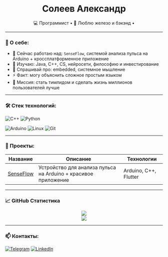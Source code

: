 <h1 align="center">Солеев Александр</h1>

<p align="center">
  💻 Программист • 🤖 Люблю железо и бэкэнд • 
</p>

---

### 🧠 О себе:
- 🔭 Сейчас работаю над: `SenseFlow`, системой анализа пульса на Arduino + кроссплатформенное приложение
- 🌱 Изучаю: Java, C++, CS, нейросети, философию и инвестирование
- 💬 Спрашивай про: embedded, системное мышление
- ⚡ Факт: могу объяснить сложное простым языком
- 🎯 Миссия: стать тимлидом и сделать жизнь миллионов пользователей лучше

---

### 🛠️ Стек технологий:

![C++](https://img.shields.io/badge/-C++-00599C?logo=c%2B%2B&logoColor=white)
![Python](https://img.shields.io/badge/-Python-3776AB?logo=python&logoColor=white)

![Arduino](https://img.shields.io/badge/-Arduino-00979D?logo=arduino&logoColor=white)
![Linux](https://img.shields.io/badge/-Linux-FCC624?logo=linux&logoColor=black)
![Git](https://img.shields.io/badge/-Git-F05032?logo=git&logoColor=white)

---

### 🚀 Проекты:

| Название | Описание | Технологии |
|---|---|---|
| [SenseFlow](https://github.com/твоя-ссылка) | Устройство для анализа пульса на Arduino + красивое приложение | Arduino, C++, Flutter |

---

### 📈 GitHub Статистика

<p align="center">
  <img src="https://github-readme-stats.vercel.app/api?username=Axiliyz&show_icons=true&theme=radical" />
  <br/>
  <img src="https://github-readme-streak-stats.herokuapp.com?user=Axiliyz&theme=radical" />
</p>

---

### 📫 Контакты:

[![Telegram](https://img.shields.io/badge/Telegram-2CA5E0?logo=telegram&logoColor=white)](https://t.me/alekSUNDER_99)
[![LinkedIn](https://img.shields.io/badge/LinkedIn-0077B5?logo=linkedin&logoColor=white)](https://linkedin.com/in/твойпрофиль)
